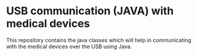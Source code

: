 # USB communication (JAVA) with medical devices
This repository contains the java classes which will help in communicating with the medical devices over the USB using Java.
